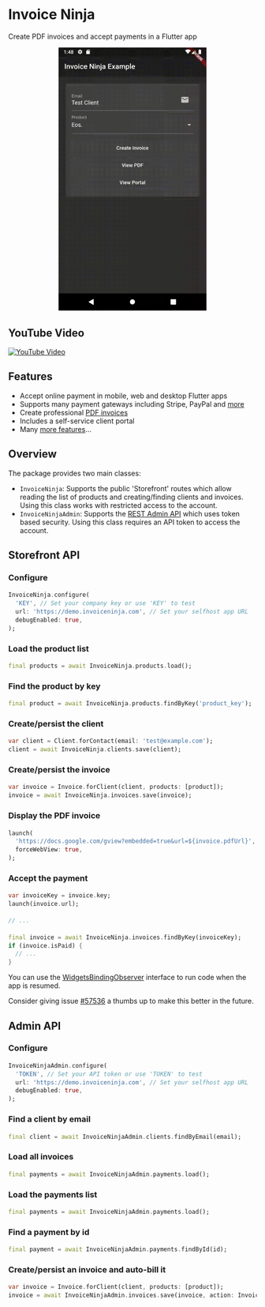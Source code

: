 # Invoice Ninja 

Create PDF invoices and accept payments in a Flutter app
  
<p align="center">
    <img src="https://raw.githubusercontent.com/invoiceninja/flutter-package/master/assets/sample.gif" alt="Sample" width="300"/>
</p>  

## YouTube Video

[![YouTube Video](https://img.youtube.com/vi/iefk6TOU-Ts/0.jpg)](https://www.youtube.com/watch?v=iefk6TOU-Ts)

## Features
* Accept online payment in mobile, web and desktop Flutter apps
* Supports many payment gateways including Stripe, PayPal and [more](https://invoiceninja.com/payments/)
* Create professional [PDF invoices](https://invoiceninja.com/invoice-templates/)
* Includes a self-service client portal
* Many [more features](https://invoiceninja.com/features/)... 

## Overview

The package provides two main classes:
* `InvoiceNinja`: Supports the public 'Storefront' routes which allow reading the list of products and creating/finding clients and invoices. Using this class works with restricted access to the account.
* `InvoiceNinjaAdmin`: Supports the [REST Admin API](https://api-docs.invoicing.co) which uses token based security. Using this class requires an API token to access the account.

## Storefront API

### Configure

```dart
InvoiceNinja.configure(
  'KEY', // Set your company key or use 'KEY' to test
  url: 'https://demo.invoiceninja.com', // Set your selfhost app URL
  debugEnabled: true,
);
```

### Load the product list

```dart
final products = await InvoiceNinja.products.load();
```

### Find the product by key

```dart
final product = await InvoiceNinja.products.findByKey('product_key');
```

### Create/persist the client

```dart
var client = Client.forContact(email: 'test@example.com');
client = await InvoiceNinja.clients.save(client);
```

### Create/persist the invoice

```dart
var invoice = Invoice.forClient(client, products: [product]);
invoice = await InvoiceNinja.invoices.save(invoice);
```

### Display the PDF invoice
```dart
launch(
  'https://docs.google.com/gview?embedded=true&url=${invoice.pdfUrl}',
  forceWebView: true,
);
```

### Accept the payment 

```dart
var invoiceKey = invoice.key;
launch(invoice.url);

// ...

final invoice = await InvoiceNinja.invoices.findByKey(invoiceKey);
if (invoice.isPaid) {
  // ...
}
```

You can use the [WidgetsBindingObserver](https://api.flutter.dev/flutter/widgets/WidgetsBindingObserver-class.html) interface to run code when the app is resumed. 

Consider giving issue [#57536](https://github.com/flutter/flutter/issues/57536) a thumbs up to make this better in the future.

## Admin API

### Configure

```dart
InvoiceNinjaAdmin.configure(
  'TOKEN', // Set your API token or use 'TOKEN' to test
  url: 'https://demo.invoiceninja.com', // Set your selfhost app URL
  debugEnabled: true,
);
``` 

### Find a client by email

```dart
final client = await InvoiceNinjaAdmin.clients.findByEmail(email);
``` 

### Load all invoices

```dart
final payments = await InvoiceNinjaAdmin.payments.load();
``` 

### Load the payments list

```dart
final payments = await InvoiceNinjaAdmin.payments.load();
``` 

### Find a payment by id

```dart
final payment = await InvoiceNinjaAdmin.payments.findById(id);
``` 

### Create/persist an invoice and auto-bill it

```dart
var invoice = Invoice.forClient(client, products: [product]);
invoice = await InvoiceNinjaAdmin.invoices.save(invoice, action: InvoiceAction.autoBill);
``` 
